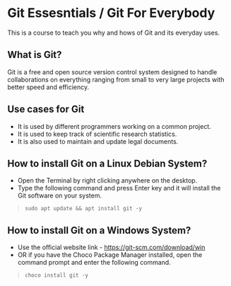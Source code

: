 # Git Essesntials / Git For Everybody

This is a course to teach you why and hows of Git and its everyday uses.

## What is Git?
Git is a free and open source version control system designed to handle collaborations on everything ranging from small to very large projects with better speed and efficiency.

## Use cases for Git
* It is used by different programmers working on a common project.
* It is used to keep track of scientific research statistics.
* It is also used to maintain and update legal documents.

## How to install Git on a Linux Debian System?
* Open the Terminal by right clicking anywhere on the desktop.
* Type the following command and press Enter key and it will install the Git software on your system.
> `sudo apt update && apt install git -y`

## How to install Git on a Windows System?
* Use the official website link - https://git-scm.com/download/win
* OR if you have the Choco Package Manager installed, open the command prompt and enter the following command.
> `choco install git -y`
